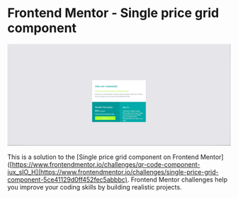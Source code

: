 # Frontend Mentor - Single price grid component
![](./PgwTqG9uGq4.jpg)

This is a solution to the [Single price grid component on Frontend Mentor]([https://www.frontendmentor.io/challenges/qr-code-component-iux_sIO_H](https://www.frontendmentor.io/challenges/single-price-grid-component-5ce41129d0ff452fec5abbbc). Frontend Mentor challenges help you improve your coding skills by building realistic projects.
